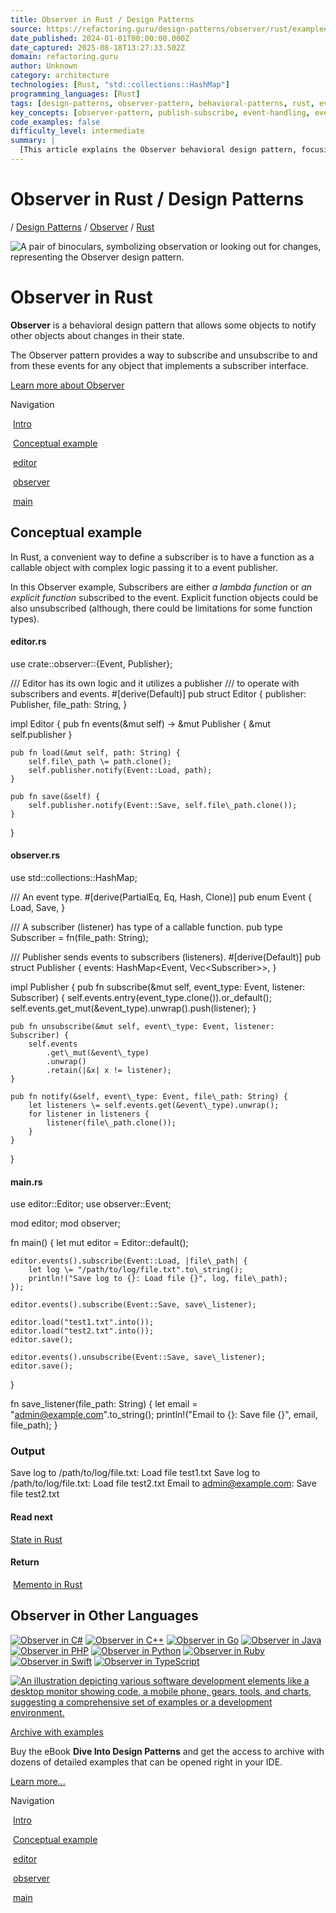 ```yaml
---
title: Observer in Rust / Design Patterns
source: https://refactoring.guru/design-patterns/observer/rust/example#example-0
date_published: 2024-01-01T00:00:00.000Z
date_captured: 2025-08-18T13:27:33.502Z
domain: refactoring.guru
author: Unknown
category: architecture
technologies: [Rust, "std::collections::HashMap"]
programming_languages: [Rust]
tags: [design-patterns, observer-pattern, behavioral-patterns, rust, event-driven, publish-subscribe, software-architecture]
key_concepts: [observer-pattern, publish-subscribe, event-handling, event-notification, callbacks, lambda-functions, design-patterns]
code_examples: false
difficulty_level: intermediate
summary: |
  [This article explains the Observer behavioral design pattern, focusing on its implementation in Rust. It details how objects can notify other subscribed objects about state changes through a publish-subscribe mechanism. The conceptual example demonstrates an `Editor` (publisher) notifying `Subscriber` functions (listeners) about `Load` and `Save` events. Subscribers can be either lambda functions or explicit functions, showcasing how to subscribe, unsubscribe, and notify listeners. The provided Rust code illustrates the `Publisher` and `Editor` structures, along with event handling logic.]
---
```

# Observer in Rust / Design Patterns

[](/)/ [Design Patterns](/design-patterns) / [Observer](/design-patterns/observer) / [Rust](/design-patterns/rust)

![A pair of binoculars, symbolizing observation or looking out for changes, representing the Observer design pattern.](/images/patterns/cards/observer-mini.png?id=fd2081ab1cff29c60b499bcf6a62786a)

# **Observer** in Rust

**Observer** is a behavioral design pattern that allows some objects to notify other objects about changes in their state.

The Observer pattern provides a way to subscribe and unsubscribe to and from these events for any object that implements a subscriber interface.

[Learn more about Observer](/design-patterns/observer)

Navigation

 [Intro](#)

 [Conceptual example](#example-0)

 [editor](#example-0--editor-rs)

 [observer](#example-0--observer-rs)

 [main](#example-0--main-rs)

## Conceptual example

In Rust, a convenient way to define a subscriber is to have a function as a callable object with complex logic passing it to a event publisher.

In this Observer example, Subscribers are either _a lambda function_ or _an explicit function_ subscribed to the event. Explicit function objects could be also unsubscribed (although, there could be limitations for some function types).

#### [](#example-0--editor-rs)**editor.rs**

use crate::observer::{Event, Publisher};

/// Editor has its own logic and it utilizes a publisher
/// to operate with subscribers and events.
#\[derive(Default)\]
pub struct Editor {
    publisher: Publisher,
    file\_path: String,
}

impl Editor {
    pub fn events(&mut self) \-> &mut Publisher {
        &mut self.publisher
    }

    pub fn load(&mut self, path: String) {
        self.file\_path \= path.clone();
        self.publisher.notify(Event::Load, path);
    }

    pub fn save(&self) {
        self.publisher.notify(Event::Save, self.file\_path.clone());
    }
}

#### [](#example-0--observer-rs)**observer.rs**

use std::collections::HashMap;

/// An event type.
#\[derive(PartialEq, Eq, Hash, Clone)\]
pub enum Event {
    Load,
    Save,
}

/// A subscriber (listener) has type of a callable function.
pub type Subscriber \= fn(file\_path: String);

/// Publisher sends events to subscribers (listeners).
#\[derive(Default)\]
pub struct Publisher {
    events: HashMap<Event, Vec<Subscriber\>>,
}

impl Publisher {
    pub fn subscribe(&mut self, event\_type: Event, listener: Subscriber) {
        self.events.entry(event\_type.clone()).or\_default();
        self.events.get\_mut(&event\_type).unwrap().push(listener);
    }

    pub fn unsubscribe(&mut self, event\_type: Event, listener: Subscriber) {
        self.events
            .get\_mut(&event\_type)
            .unwrap()
            .retain(|&x| x != listener);
    }

    pub fn notify(&self, event\_type: Event, file\_path: String) {
        let listeners \= self.events.get(&event\_type).unwrap();
        for listener in listeners {
            listener(file\_path.clone());
        }
    }
}

#### [](#example-0--main-rs)**main.rs**

use editor::Editor;
use observer::Event;

mod editor;
mod observer;

fn main() {
    let mut editor \= Editor::default();

    editor.events().subscribe(Event::Load, |file\_path| {
        let log \= "/path/to/log/file.txt".to\_string();
        println!("Save log to {}: Load file {}", log, file\_path);
    });

    editor.events().subscribe(Event::Save, save\_listener);

    editor.load("test1.txt".into());
    editor.load("test2.txt".into());
    editor.save();

    editor.events().unsubscribe(Event::Save, save\_listener);
    editor.save();
}

fn save\_listener(file\_path: String) {
    let email \= "admin@example.com".to\_string();
    println!("Email to {}: Save file {}", email, file\_path);
}

### Output

Save log to /path/to/log/file.txt: Load file test1.txt
Save log to /path/to/log/file.txt: Load file test2.txt
Email to admin@example.com: Save file test2.txt

#### Read next

[State in Rust](/design-patterns/state/rust/example) 

#### Return

 [Memento in Rust](/design-patterns/memento/rust/example)

## **Observer** in Other Languages

[![Observer in C#](/images/patterns/icons/csharp.svg?id=da64592defc6e86d57c39c66e9de3e58)](/design-patterns/observer/csharp/example "Observer in C#") [![Observer in C++](/images/patterns/icons/cpp.svg?id=f7782ed8b8666246bfcc3f8fefc3b858)](/design-patterns/observer/cpp/example "Observer in C++") [![Observer in Go](/images/patterns/icons/go.svg?id=1a89927eb99b1ea3fde7701d97970aca)](/design-patterns/observer/go/example "Observer in Go") [![Observer in Java](/images/patterns/icons/java.svg?id=e6d87e2dca08c953fe3acd1275ed4f4e)](/design-patterns/observer/java/example "Observer in Java") [![Observer in PHP](/images/patterns/icons/php.svg?id=be1906eb26b71ec1d3b93720d6156618)](/design-patterns/observer/php/example "Observer in PHP") [![Observer in Python](/images/patterns/icons/python.svg?id=6d815d43c0f7050a1151b43e51569c9f)](/design-patterns/observer/python/example "Observer in Python") [![Observer in Ruby](/images/patterns/icons/ruby.svg?id=b065b718c914bf8e960ef731600be1eb)](/design-patterns/observer/ruby/example "Observer in Ruby") [![Observer in Swift](/images/patterns/icons/swift.svg?id=0b716c2d52ec3a48fbe91ac031070c1d)](/design-patterns/observer/swift/example "Observer in Swift") [![Observer in TypeScript](/images/patterns/icons/typescript.svg?id=2239d0f16cb703540c205dd8cb0c0cb7)](/design-patterns/observer/typescript/example "Observer in TypeScript")

[![An illustration depicting various software development elements like a desktop monitor showing code, a mobile phone, gears, tools, and charts, suggesting a comprehensive set of examples or a development environment.](/images/patterns/banners/examples-ide.png?id=3115b4b548fb96b75974e2de8f4f49bc)](/design-patterns/book)

[Archive with examples](/design-patterns/book)

Buy the eBook **Dive Into Design Patterns** and get the access to archive with dozens of detailed examples that can be opened right in your IDE.

[Learn more…](/design-patterns/book)

Navigation

 [Intro](#)

 [Conceptual example](#example-0)

 [editor](#example-0--editor-rs)

 [observer](#example-0--observer-rs)

 [main](#example-0--main-rs)